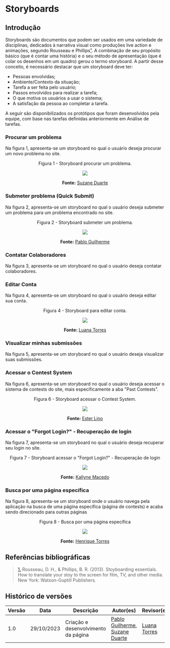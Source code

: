 # Storyboards

## Introdução

Storyboards são documentos que podem ser usados em uma variedade de disciplinas, dedicados à narrativa visual como produções live action e animações, segundo Rousseau e Phillips<a id="anchor_1" href="#REF1">¹</a>. A combinação de seu propósito básico (que é contar uma história) e o seu método de apresentação (que é colar os desenhos em um quadro) gerou o termo storyboard. A partir desse conceito, é necessário destacar que um storyboard deve ter:

- Pessoas envolvidas;
- Ambiente/Contexto da situação;
- Tarefa a ser feita pelo usuário;
- Passos envolvidos para realizar a tarefa;
- O que motiva os usuários a usar o sistema;
- A satisfação da pessoa ao completar a tarefa.

A seguir são disponibilizados os protótipos que foram desenvolvidos pela equipe, com base nas tarefas definidas anteriormente em Análise de tarefas.

### **Procurar um problema**

Na figura 1, apresenta-se um storyboard no qual o usuário deseja procurar um novo problema no site.

<center>Figura 1 - Storyboard procurar um problema.

![](../../assets/images/storyboard-suzane.jpeg)

<b>Fonte:</b> <a href="https://github.com/suzaneduarte">Suzane Duarte</a> </a></center>

### **Submeter problema (Quick Submit)**

Na figura 2, apresenta-se um storyboard no qual o usuário deseja submeter um problema para um problema encontrado no site.

<center>Figura 2 - Storyboard submeter um problema.

![](../../assets/images/storyboard-pablo.png)

<b>Fonte:</b> <a href="https://github.com/PabloGJBS">Pablo Guilherme</a> </a></center>

### **Contatar Colaboradores**

Na figura 3, apresenta-se um storyboard no qual o usuário deseja contatar colaboradores.

### **Editar Conta**

Na figura 4, apresenta-se um storyboard no qual o usuário deseja editar sua conta.

<center>Figura 4 - Storyboard para editar conta.

![](../../assets/images/storyboard-luana.png)

<b>Fonte:</b> <a href="https://github.com/luanatorress">Luana Torres</a> </a></center>

### **Visualizar minhas submissões**

Na figura 5, apresenta-se um storyboard no qual o usuário deseja visualizar suas submissões.

### **Acessar o Contest System**

Na figura 6, apresenta-se um storyboard no qual o usuário deseja acessar o sistema de contests do site, mais especificamente a aba "Past Contests".

<center>Figura 6 - Storyboard acessar o Contest System.

![](../../assets/images/storyboard-ester.jpg)

<b>Fonte:</b> <a href="https://github.com/esteerlino">Ester Lino</a> </a></center>

### **Acessar o "Forgot Login?" - Recuperação de login**

Na figura 7, apresenta-se um storyboard no qual o usuário deseja recuperar seu login no site.

<center>Figura 7 - Storyboard acessar o "Forgot Login?" - Recuperação de login

![](../../assets/images/storyboard-kallyne.png)

<b>Fonte:</b> <a href="https://github.com/kalipassos">Kallyne Macedo</a> </a></center>

### **Busca por uma página específica**

Na figura 8, apresenta-se um storyboard onde o usuário navega pela aplicação na busca de uma página específica (página de contests) e acaba sendo direcionado para outras páginas

<center>Figura 8 - Busca por uma página específica

![](../../assets/images/storyboard_henrique.jpeg)

<b>Fonte:</b> <a href="https://github.com/henriqtorresl">Henrique Torres</a> </a></center>

## Referências bibliográficas

> <a id="REF1" href="#anchor_1">1.</a> Rousseau, D. H., & Phillips, B. R. (2013). Stoyboarding essentials. How to translate your stoy to the screen for film, TV, and other media. New York: Watson-Guptill Publishers.<br>

## Histórico de versões

| Versão | Data       | Descrição                           | Autor(es)                                                                                         | Revisor(es)                                     |
| ------ | ---------- | ----------------------------------- | ------------------------------------------------------------------------------------------------- | ----------------------------------------------- |
| 1.0    | 29/10/2023 | Criação e desenvolvimento da página | [Pablo Guilherme](https://github.com/PabloGJBS), [Suzane Duarte](https://github.com/suzaneduarte) | [Luana Torres](https://github.com/luanatorress) |
